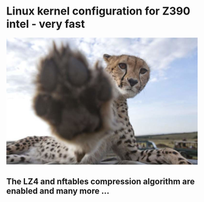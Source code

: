 <h1>Linux kernel configuration for Z390 intel - very fast</h1>
<img src="https://github.com/Curar/rakietka/blob/master/img/gepard.jpg">
<h2>The LZ4 and nftables compression algorithm are enabled and many more ...</h2>
